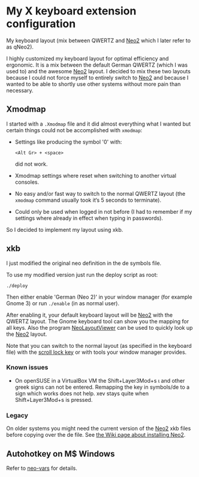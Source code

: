# My X keyboard extension configuration

My keyboard layout (mix between QWERTZ and [Neo2][] which I later refer to as qNeo2).

I highly customized my keyboard layout for optimal efficiency and ergonomic. It is a mix between the default German QWERTZ (which I was used to) and the awesome [Neo2] layout. I decided to mix these two layouts because I could not force myself to entirely switch to [Neo2] and because I wanted to be able to shortly use other systems without more pain than necessary.

## Xmodmap
I started with a `.Xmodmap` file and it did almost everything what I wanted but certain things could not be accomplished with `xmodmap`:

* Settings like producing the symbol '0' with:

  ```
  <Alt Gr> + <space>
  ```

  did not work.
* Xmodmap settings where reset when switching to another virtual consoles.
* No easy and/or fast way to switch to the normal QWERTZ layout (the `xmodmap` command usually took it‘s 5 seconds to terminate).
* Could only be used when logged in not before (I had to remember if my settings where already in effect when typing in passwords).

So I decided to implement my layout using xkb.

## xkb

I just modified the original neo definition in the de symbols file.

To use my modified version just run the deploy script as root:

```Shell
./deploy
```

Then either enable 'German (Neo 2)' in your window manager (for example Gnome 3) or run `./enable` (in as normal user).

After enabling it, your default keyboard layout will be [Neo2] with the QWERTZ layout. The Gnome keyboard tool can show you the mapping for all keys. Also the program [NeoLayoutViewer] can be used to quickly look up the [Neo2] layout.

Note that you can switch to the normal layout (as specified in the keyboard file) with the [scroll lock key](http://en.wikipedia.org/wiki/Scroll_lock) or with tools your window manager provides.

### Known issues

* On openSUSE in a VirtualBox VM the Shift+Layer3Mod+s ι and other greek signs can not be entered. Remapping the key in symbols/de to a sign which works does not help. xev stays quite when Shift+Layer3Mod+s is pressed.

### Legacy

On older systems you might need the current version of the [Neo2] xkb files before copying over the de file. See [the Wiki page about installing Neo2](http://wiki.neo-layout.org/wiki/Neo%20unter%20Linux%20einrichten/xkbmap).


## Autohotkey on M$ Windows

Refer to [neo-vars](/windows/neo-vars/) for details.

[NeoLayoutViewer]: https://github.com/YggdrasiI/NeoLayoutViewer
[Neo2]: https://www.neo-layout.org/
